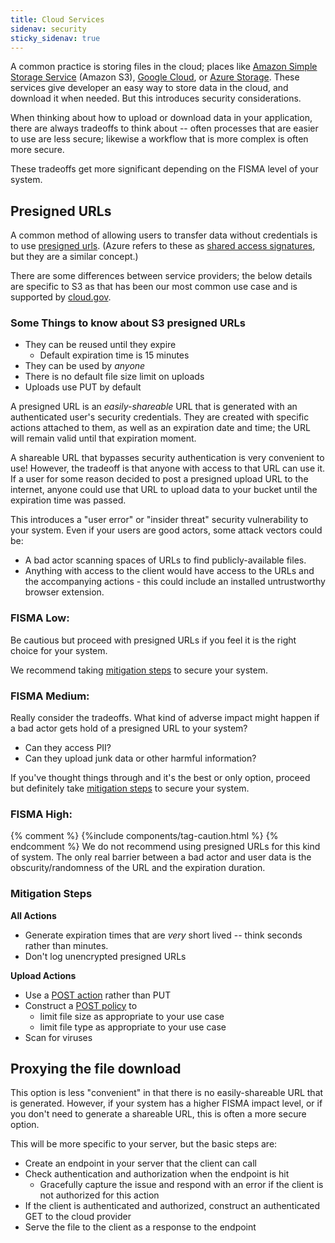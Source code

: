 ```yaml
---
title: Cloud Services
sidenav: security
sticky_sidenav: true
---
```

A common practice is storing files in the cloud; places like [Amazon Simple Storage Service](https://docs.aws.amazon.com/s3/index.html)
(Amazon S3), [Google Cloud](https://cloud.google.com/storage/docs/introduction), or
[Azure Storage](https://docs.microsoft.com/en-us/rest/api/storageservices/delegate-access-with-shared-access-signature).
These services give developer an easy way to store data in the cloud, and download it when needed. But this
introduces security considerations.

When thinking about how to upload or download data in your application, there are always tradeoffs to think about -- often
processes that are easier to use are less secure; likewise a workflow that is more complex is often more secure.

These tradeoffs get more significant depending on the FISMA level of your system.

## Presigned URLs
A common method of allowing users to transfer data without credentials is to use [presigned urls](https://docs.aws.amazon.com/AmazonS3/latest/userguide/ShareObjectPreSignedURL.html).
(Azure refers to these as [shared access signatures](https://docs.microsoft.com/en-us/azure/hdinsight/hdinsight-storage-sharedaccesssignature-permissions), but they are a similar concept.)

There are some differences between service providers; the below details are specific to S3 as that has
been our most common use case and is supported by [cloud.gov](https://cloud.gov/docs/services/s3/).

### Some Things to know about S3 presigned URLs
* They can be reused until they expire
  * Default expiration time is 15 minutes
* They can be used by *anyone*
* There is no default file size limit on uploads
* Uploads use PUT by default

A presigned URL is an *easily-shareable* URL that is generated with an authenticated user's security credentials. They
are created with specific actions attached to them, as well as an expiration date and time; the URL will remain valid
until that expiration moment.

A shareable URL that bypasses security authentication is very convenient to use! However, the tradeoff is that anyone
with access to that URL can use it. If a user for some reason decided to post a presigned upload URL to the internet,
anyone could use that URL to upload data to your bucket until the expiration time was passed.

This introduces a "user error" or "insider threat" security vulnerability to your system. Even if your users are good actors,
some attack vectors could be:
* A bad actor scanning spaces of URLs to find publicly-available files.
* Anything with access to the client would have access to the URLs and the accompanying actions - this could include an installed untrustworthy browser extension.

### FISMA Low:
Be cautious but proceed with presigned URLs if you feel it is the right choice for your system.

 We recommend taking [mitigation steps](#mitigation-steps) to secure your system.

### FISMA Medium:
Really consider the tradeoffs. What kind of adverse impact might happen if a bad actor gets hold of a presigned URL to your system?

* Can they access PII?
* Can they upload junk data or other harmful information?

If you've thought things through and it's the best or only option, proceed but definitely take [mitigation steps](#mitigation-steps)
to secure your system.

### FISMA High:
{% comment %} {%include  components/tag-caution.html  %} {% endcomment %} We do not recommend using presigned URLs for this kind of system. The only real barrier
between a bad actor and user data is the obscurity/randomness of the URL and the expiration duration.

### Mitigation Steps
**All Actions**
* Generate expiration times that are *very* short lived -- think seconds rather than minutes.
* Don't log unencrypted presigned URLs

**Upload Actions**
* Use a [POST action](https://docs.aws.amazon.com/AmazonS3/latest/API/sigv4-UsingHTTPPOST.html) rather than PUT
* Construct a [POST policy](https://docs.aws.amazon.com/AmazonS3/latest/API/sigv4-HTTPPOSTConstructPolicy.html) to
  * limit file size as appropriate to your use case
  * limit file type as appropriate to your use case
* Scan for viruses

## Proxying the file download

This option is less "convenient" in that there is no easily-shareable URL that is generated. However, if your
system has a higher FISMA impact level, or if you don't need to generate a shareable URL, this is often a more
secure option.

This will be more specific to your server, but the basic steps are:

* Create an endpoint in your server that the client can call
* Check authentication and authorization when the endpoint is hit
  * Gracefully capture the issue and respond with an error if the client is not authorized for this action
* If the client is authenticated and authorized, construct an authenticated GET to the cloud provider
* Serve the file to the client as a response to the endpoint

